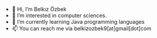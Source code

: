 - 👋 Hi, I’m Belkız Özbek
- 👀 I’m interested in computer sciences.
- 🌱 I’m currently learning Java programming languages
- 📫 You can reach me via belkizozbek9[at]gmail[dot]com
<!---
belkiz-ozbek/belkiz-ozbek is a ✨ special ✨ repository because its `README.md` (this file) appears on your GitHub profile.
You can click the Preview link to take a look at your changes.
--->
